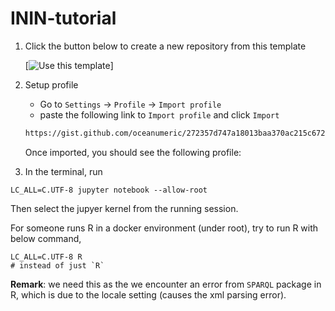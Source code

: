 # ININ-tutorial

1. Click the button below to create a new repository from this template

   [![Use this template](https://img.shields.io/badge/Use%20this%20template-2ea44f?style=for-the-badge&logo=github)]

2. Setup profile

   - Go to `Settings` -> `Profile` -> `Import profile` 
   - paste the following link to `Import profile` and click `Import`

   ```bash
   https://gist.github.com/oceanumeric/272357d747a18013baa370ac215c6721
   ```

   Once imported, you should see the following profile:

 

3. In the terminal, run

```
LC_ALL=C.UTF-8 jupyter notebook --allow-root
```

Then select the jupyer kernel from the running session.


For someone runs R in a docker environment (under root), try to run R with below command,

```
LC_ALL=C.UTF-8 R
# instead of just `R`
```

**Remark**: we need this as the we encounter an error from `SPARQL` package in R, which is due to the locale setting (causes the xml parsing error).
